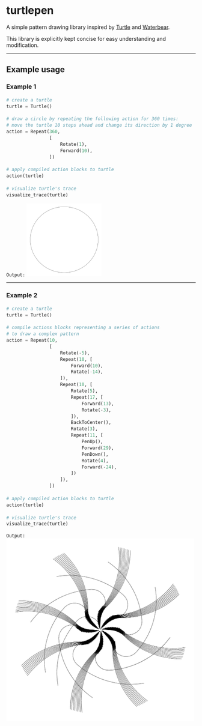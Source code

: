 # turtlepen
A simple pattern drawing library inspired by [Turtle](https://turtleacademy.com/) and [Waterbear](http://waterbearlang.com). 

This library is explicitly kept concise for easy understanding and modification. 

--- 



## Example usage

### Example 1
```python
# create a turtle
turtle = Turtle()

# draw a circle by repeating the following action for 360 times:
# move the turtle 10 steps ahead and change its direction by 1 degree
action = Repeat(360,
                [
                    Rotate(1),
                    Forward(10),
                ])

# apply compiled action blocks to turtle
action(turtle)

# visualize turtle's trace
visualize_trace(turtle)
```

`Output:`
<img src="./examples/exp1.png"
     alt="example 1"
     width="200" />

--- 

### Example 2
```python
# create a turtle
turtle = Turtle()

# compile actions blocks representing a series of actions
# to draw a complex pattern
action = Repeat(10,
                [
                    Rotate(-5),
                    Repeat(10, [
                        Forward(10),
                        Rotate(-14),
                    ]),
                    Repeat(10, [
                        Rotate(5),
                        Repeat(17, [
                            Forward(13),
                            Rotate(-3),
                        ]),
                        BackToCenter(),
                        Rotate(3),
                        Repeat(11, [
                            PenUp(),
                            Forward(29),
                            PenDown(),
                            Rotate(4),
                            Forward(-24),
                        ])
                    ]),
                ])

# apply compiled action blocks to turtle
action(turtle)

# visualize turtle's trace
visualize_trace(turtle)
```

`Output:`
<img src="./examples/exp2.png"
     alt="example 2"
     width="500" />